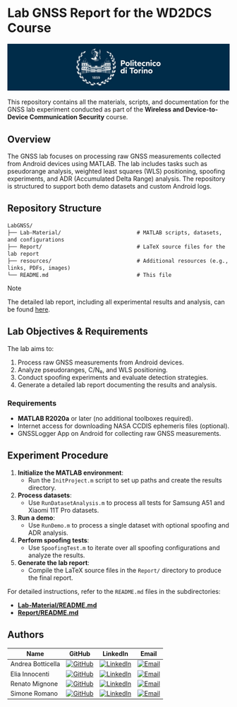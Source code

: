 # Lab GNSS Report for the WD2DCS Course

![Polito Logo](resources/logo_polito.jpg)

This repository contains all the materials, scripts, and documentation for the GNSS lab experiment conducted as part of the **Wireless and Device-to-Device Communication Security** course.

## Overview

The GNSS lab focuses on processing raw GNSS measurements collected from Android devices using MATLAB. The lab includes tasks such as pseudorange analysis, weighted least squares (WLS) positioning, spoofing experiments, and ADR (Accumulated Delta Range) analysis. The repository is structured to support both demo datasets and custom Android logs.

## Repository Structure

```
LabGNSS/
├── Lab-Material/                        # MATLAB scripts, datasets, and configurations
├── Report/                              # LaTeX source files for the lab report
├── resources/                           # Additional resources (e.g., links, PDFs, images)
└── README.md                            # This file
```

> [!NOTE]
> The detailed lab report, including all experimental results and analysis, can be found [here](Report/LabGNSS.pdf).

## Lab Objectives & Requirements

The lab aims to:
1. Process raw GNSS measurements from Android devices.
2. Analyze pseudoranges, C/N₀, and WLS positioning.
3. Conduct spoofing experiments and evaluate detection strategies.
4. Generate a detailed lab report documenting the results and analysis.

### Requirements

- **MATLAB R2020a** or later (no additional toolboxes required).
- Internet access for downloading NASA CCDIS ephemeris files (optional).
- GNSSLogger App on Android for collecting raw GNSS measurements.

## Experiment Procedure

1. **Initialize the MATLAB environment**:
   - Run the `InitProject.m` script to set up paths and create the results directory.
2. **Process datasets**:
   - Use `RunDatasetAnalysis.m` to process all tests for Samsung A51 and Xiaomi 11T Pro datasets.
3. **Run a demo**:
   - Use `RunDemo.m` to process a single dataset with optional spoofing and ADR analysis.
4. **Perform spoofing tests**:
   - Use `SpoofingTest.m` to iterate over all spoofing configurations and analyze the results.
5. **Generate the lab report**:
   - Compile the LaTeX source files in the `Report/` directory to produce the final report.

For detailed instructions, refer to the `README.md` files in the subdirectories:
- [**Lab-Material/README.md**](Lab-Material/README.md)
- [**Report/README.md**](Report/README.md)

## Authors

| Name              | GitHub                                                                                                               | LinkedIn                                                                                                                                  | Email                                                                                                            |
| ----------------- | -------------------------------------------------------------------------------------------------------------------- | ----------------------------------------------------------------------------------------------------------------------------------------- | ---------------------------------------------------------------------------------------------------------------- |
| Andrea Botticella | [![GitHub](https://img.shields.io/badge/GitHub-Profile-informational?logo=github)](https://github.com/Botti01)       | [![LinkedIn](https://img.shields.io/badge/LinkedIn-Profile-blue?logo=linkedin)](https://www.linkedin.com/in/andrea-botticella-353169293/) | [![Email](https://img.shields.io/badge/Email-Send-blue?logo=gmail)](mailto:andrea.botticella@studenti.polito.it) |
| Elia Innocenti    | [![GitHub](https://img.shields.io/badge/GitHub-Profile-informational?logo=github)](https://github.com/eliainnocenti) | [![LinkedIn](https://img.shields.io/badge/LinkedIn-Profile-blue?logo=linkedin)](https://www.linkedin.com/in/eliainnocenti/)               | [![Email](https://img.shields.io/badge/Email-Send-blue?logo=gmail)](mailto:elia.innocenti@studenti.polito.it)    |
| Renato Mignone    | [![GitHub](https://img.shields.io/badge/GitHub-Profile-informational?logo=github)](https://github.com/RenatoMignone) | [![LinkedIn](https://img.shields.io/badge/LinkedIn-Profile-blue?logo=linkedin)](https://www.linkedin.com/in/renato-mignone/)              | [![Email](https://img.shields.io/badge/Email-Send-blue?logo=gmail)](mailto:renato.mignone@studenti.polito.it)    |
| Simone Romano     | [![GitHub](https://img.shields.io/badge/GitHub-Profile-informational?logo=github)](https://github.com/sroman0)       | [![LinkedIn](https://img.shields.io/badge/LinkedIn-Profile-blue?logo=linkedin)](https://www.linkedin.com/in/simone-romano-383277307/)     | [![Email](https://img.shields.io/badge/Email-Send-blue?logo=gmail)](mailto:simone.romano@studenti.polito.it)     |
